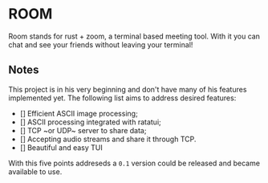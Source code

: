 # ROOM

Room stands for rust + zoom, a terminal based meeting tool. With it
you can chat and see your friends without leaving your terminal!


## Notes

This project is in his very beginning and don't have many of his features implemented yet.
The following list aims to address desired features:

- [] Efficient ASCII image processing;
- [] ASCII processing integrated with ratatui;
- [] TCP ~or UDP~ server to share data;
- [] Accepting audio streams and share it through TCP. 
- [] Beautiful and easy TUI

With this five points addreseds a `0.1` version could be released and became available 
to use.

